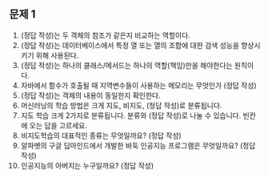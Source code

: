 ## 문제 1

1. (정답 작성)는 두 객체의 참조가 같은지 비교하는 역할이다.
2. (정답 작성)는 데이터베이스에서 특정 열 또는 열의 조합에 대한 검색 성능을 향상시키기 위해 사용된다.
3. (정답 작성)는 하나의 클래스/메서드는 하나의 역할(책임)만을 해야한다는 원칙이다.
4. 자바에서 함수가 호출될 때 지역변수들이 사용하는 메모리는 무엇인가 (정답 작성)
5. (정답 작성)는 객체의 내용이 동일한지 확인한다.
6. 머신러닝의 학습 방법은 크게 지도, 비지도, (정답 작성)로 분류됩니다.
7. 지도 학습 크게 2가지로 분류됩니다. 분류와 (정답 작성)로 나눌 수 있습니다. 빈칸에 오는 답을 고르세요.
8. 비지도학습의 대표적인 종류는 무엇일까요? (정답 작성)
9. 알파벳의 구글 딥마인드에서 개발한 바둑 인공지능 프로그램은 무엇일까요? (정답 작성)
10. 인공지능의 아버지는 누구일까요? (정답 작성)
